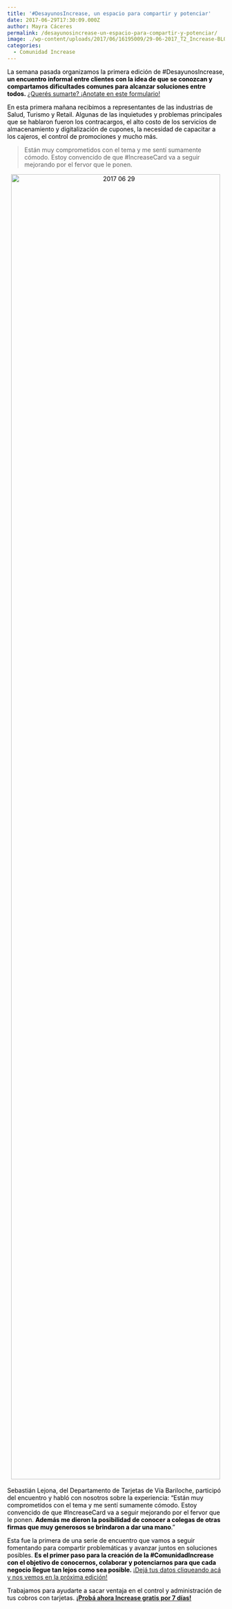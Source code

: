 ```yaml
---
title: '#DesayunosIncrease, un espacio para compartir y potenciar'
date: 2017-06-29T17:30:09.000Z
author: Mayra Cáceres
permalink: /desayunosincrease-un-espacio-para-compartir-y-potenciar/
image: ./wp-content/uploads/2017/06/16195009/29-06-2017_T2_Increase-BLOG-News-16.jpg
categories:
  - Comunidad Increase
---
```

<span style="color: #000000;">La semana pasada organizamos la primera edición de #DesayunosIncrease, <strong>un encuentro informal entre clientes con la idea de que se conozcan y compartamos dificultades comunes para alcanzar soluciones entre todos. </strong></span><a class="markup--anchor markup--p-anchor" href="http://bit.ly/DesayunosIncrease" target="_blank" rel="noopener" data-href="http://bit.ly/DesayunosIncrease">¿Querés sumarte? ¡Anotate en este formulario!</a>

<span style="color: #000000;">En esta primera mañana recibimos a representantes de las industrias de Salud, Turismo y Retail. Algunas de las inquietudes y problemas principales que se hablaron fueron los contracargos, el alto costo de los servicios de almacenamiento y digitalización de cupones, la necesidad de capacitar a los cajeros, el control de promociones y mucho más.</span>

> Están muy comprometidos con el tema y me sentí sumamente cómodo. Estoy convencido de que #IncreaseCard va a seguir mejorando por el fervor que le ponen.

<span style="color: #000000;"> <img class=" size-full wp-image-579" style="width: 98%; text-align: center;" src="https://d1nzec96y7u1ro.cloudfront.net/wp-content/uploads/2017/06/2017-06-29.jpg" alt="2017 06 29" width="4032" height="3024" srcset="https://d1nzec96y7u1ro.cloudfront.net/wp-content/uploads/2017/06/09155802/2017-06-29.jpg 4032w, https://d1nzec96y7u1ro.cloudfront.net/wp-content/uploads/2017/06/09155802/2017-06-29-300x225.jpg 300w, https://d1nzec96y7u1ro.cloudfront.net/wp-content/uploads/2017/06/09155802/2017-06-29-768x576.jpg 768w, https://d1nzec96y7u1ro.cloudfront.net/wp-content/uploads/2017/06/09155802/2017-06-29-1024x768.jpg 1024w" sizes="(max-width: 4032px) 100vw, 4032px" /></span>

<span style="color: #000000;">Sebastián Lejona, del Departamento de Tarjetas de Vía Bariloche, participó del encuentro y habló con nosotros sobre la experiencia: “Están muy comprometidos con el tema y me sentí sumamente cómodo. Estoy convencido de que #IncreaseCard va a seguir mejorando por el fervor que le ponen. <strong>Además me dieron la posibilidad de conocer a colegas de otras firmas que muy generosos se brindaron a dar una mano</strong>.”</span>

<span style="color: #000000;">Esta fue la primera de una serie de encuentro que vamos a seguir fomentando para compartir problemáticas y avanzar juntos en soluciones posibles. <strong>Es el primer paso para la creación de la #ComunidadIncrease con el objetivo de conocernos, colaborar y potenciarnos para que cada negocio llegue tan lejos como sea posible. </strong></span><a class="markup--anchor markup--p-anchor" href="http://bit.ly/DesayunosIncrease" target="_blank" rel="noopener" data-href="http://bit.ly/DesayunosIncrease">¡Dejá tus datos cliqueando acá y nos vemos en la próxima edición!</a>

<span style="color: #000000;">Trabajamos para ayudarte a sacar ventaja en el control y administración de tus cobros con tarjetas. <strong><a href="http://www.increase.com.ar">¡Probá ahora Increase gratis por 7 días!</a></strong></span>
